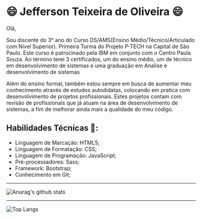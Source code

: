 # :smile: Jefferson Teixeira de Oliveira :smile:

Olá,

Sou discente do 3° ano do Curso DS/AMS(Ensino Médio/Técnico/Articulado com Nível Superior). Primeira Turma do Projeto P-TECH na Capital de São Paulo. Este curso é patrocinado pela IBM em conjunto com o Centro Paula Souza. Ao término terei 3 certificados, um do ensino médio, um de técnico em desenvolvimento de sistemas e uma graduação em Analise e desenvolvimento de sistemas

Além do ensino formal, também estou sempre em busca de aumentar meu conhecimento através de estudos autodidatas, colocando em pratica com desenvolvimento de projetos profissionais. Estes projetos contam com revisão de profissionais que já atuam na área de desenvolvimento de sistemas, a fim de melhorar ainda mais a qualidade do meu código.

## Habilidades Técnicas 🤔:
- Linguagem de Marcação: HTML5;
- Linguagem de Formatação: CSS;
- Linguagem de Programação: JavaScript;
- Pré-processadores: Sass;
- Framework: Bootstrap;
- Conhecimento em Git;

--------------------

![Anurag's github stats](https://github-readme-stats.vercel.app/api?username=jeffersonrucu&bg_color=30,e96443,904e95&title_color=fff&text_color=fff)


--------------------


![Top Langs](https://github-readme-stats.vercel.app/api/top-langs/?username=jeffersonrucu&langs_count=5)


